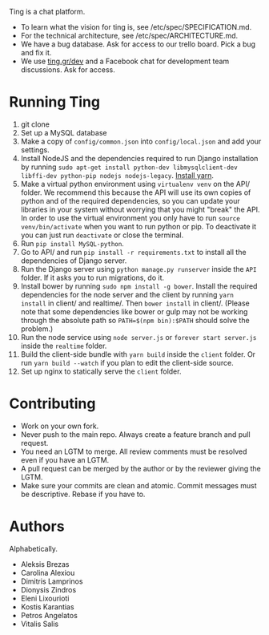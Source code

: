 Ting is a chat platform.

* To learn what the vision for ting is, see /etc/spec/SPECIFICATION.md.
* For the technical architecture, see /etc/spec/ARCHITECTURE.md.
* We have a bug database. Ask for access to our trello board. Pick a bug and
  fix it.
* We use [ting.gr/dev](http://ting.gr/dev) and a Facebook chat for development
  team discussions. Ask for access.

Running Ting
============
1. git clone
2. Set up a MySQL database
3. Make a copy of `config/common.json` into `config/local.json` and add your
   settings.
4. Install NodeJS and the dependencies required to run Django installation by
   running `sudo apt-get install python-dev libmysqlclient-dev libffi-dev
   python-pip nodejs nodejs-legacy`. [Install
   yarn](https://yarnpkg.com/lang/en/docs/install/).
5. Make a virtual python environment using `virtualenv venv` on the API/ folder.
   We recommend this because the API will use its own copies of python and of the
   required dependencies, so you can update your libraries in your system
   without worrying that you might "break" the API.
   In order to use the virtual environment you only have to run `source venv/bin/activate`
   when you want to run python or pip. To deactivate it you can just run `deactivate`
   or close the terminal.
6. Run `pip install MySQL-python`.
7. Go to API/  and run `pip install -r requirements.txt` to install all the dependencies of 
   Django server.
8. Run the Django server using `python manage.py runserver` inside the `API`
   folder. If it asks you to run migrations, do it.
9. Install bower by running `sudo npm install -g bower`.
   Install the required dependencies for the node server and the client by
   running `yarn install` in client/ and realtime/. Then `bower install` in client/.
   (Please note that some dependencies like bower or gulp may not be working through 
   the absolute path so `PATH=$(npm bin):$PATH` should solve the problem.)
10. Run the node service using `node server.js` or `forever start server.js` inside the
    `realtime` folder.
11. Build the client-side bundle with `yarn build` inside the `client`
    folder. Or run `yarn build --watch` if you plan to edit the client-side
    source.
12. Set up nginx to statically serve the `client` folder.

Contributing
============
* Work on your own fork.
* Never push to the main repo. Always create a feature branch and pull request.
* You need an LGTM to merge. All review comments must be resolved even if you
  have an LGTM.
* A pull request can be merged by the author or by the reviewer giving the
  LGTM.
* Make sure your commits are clean and atomic. Commit messages must be
  descriptive. Rebase if you have to.

Authors
=======
Alphabetically.

* Aleksis Brezas
* Carolina Alexiou
* Dimitris Lamprinos
* Dionysis Zindros
* Eleni Lixourioti
* Kostis Karantias
* Petros Angelatos
* Vitalis Salis
